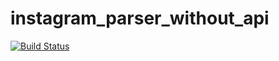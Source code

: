 # instagram_parser_without_api

[![Build Status](https://travis-ci.org/GrigorKhachatryan/instagram_parser_without_api.svg?branch=master)](https://travis-ci.org/github/GrigorKhachatryan/instagram_parser_without_api)
